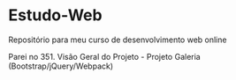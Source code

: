 # Estudo-Web
Repositório para meu curso de desenvolvimento web online

Parei no 351. Visão Geral do Projeto - Projeto Galeria (Bootstrap/jQuery/Webpack)

